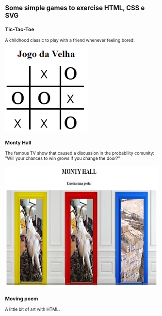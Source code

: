 <h2>Some simple games to exercise HTML, CSS e SVG</h2>

<h3>Tic-Tac-Toe</h3>
A childhood classic to play with a friend whenever feeling bored:<br><br>

<img src="/Visualization/basic_games/imgs/JV.png" />

<h3>Monty Hall</h3>
The famous TV show that caused a discussion in the probability comunity:<br>
"Will your chances to win grows if you change the door?"<br><br>

<img src="/Visualization/basic_games/imgs/MH.png" style="height: 400px; width:800px;"/>

<h3>Moving poem</h3>

A little bit of art with HTML.

